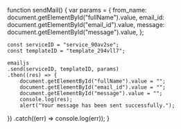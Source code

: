 function sendMail() {
    var params = {
        from_name: document.getElementById("fullName").value,
        email_id: document.getElementById("email_id").value,
        message: document.getElementById("message").value,
    };

    const serviceID = "service_90av2se";
    const templateID = "template_294vll7";

    emailjs
    .send(serviceID, templateID, params)
    .then((res) => {
        document.getElementById("fullName").value = "";
        document.getElementById("email_id").value = "";
        document.getElementById("message").value = "";
        console.log(res);
        alert("Your message has been sent successfully.");
})
    .catch((err) => console.log(err));
}
